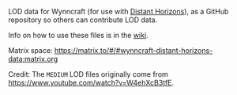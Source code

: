 LOD data for Wynncraft (for use with [Distant Horizons](https://gitlab.com/jeseibel/minecraft-lod-mod)), as a GitHub repository so others can contribute LOD data.

Info on how to use these files is in the [wiki](https://github.com/Wynncraft-Distant-Horizons-Data/lods/wiki/Installation-&-Setting-Up).

Matrix space: https://matrix.to/#/#wynncraft-distant-horizons-data:matrix.org

Credit: The `MEDIUM` LOD files originally come from https://www.youtube.com/watch?v=W4ehXcB3tfE.
